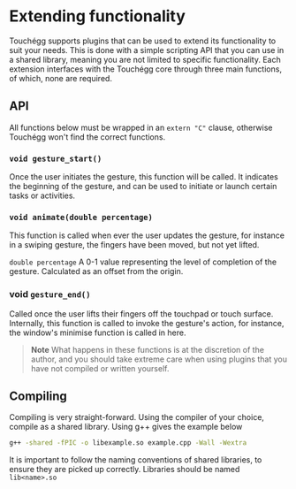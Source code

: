 # Extending functionality

Touchégg supports plugins that can be used to extend its functionality to suit your needs. This is done with a simple
scripting API that you can use in a shared library, meaning you are not limited to specific functionality. Each
extension interfaces with the Touchégg core through three main functions, of which, none are required.

## API

All functions below must be wrapped in an `extern "C"` clause, otherwise Touchégg won't find the correct functions.

### `void gesture_start()`

Once the user initiates the gesture, this function will be called. It indicates the beginning of the gesture, and can be
used to initiate or launch certain tasks or activities.

### `void animate(double percentage)`

This function is called when ever the user updates the gesture, for instance in a swiping gesture, the fingers have been
moved, but not yet lifted.

`double percentage` A 0-1 value representing the level of completion of the gesture. Calculated as an offset from the
origin.

### void `gesture_end()`

Called once the user lifts their fingers off the touchpad or touch surface. Internally, this function is called to
invoke the gesture's action, for instance, the window's minimise function is called in here.

> **Note** What happens in these functions is at the discretion of the author, and you should take extreme care when using plugins that you have not compiled or written yourself.

## Compiling

Compiling is very straight-forward. Using the compiler of your choice, compile as a shared library. Using g++ gives the
example below

```bash
g++ -shared -fPIC -o libexample.so example.cpp -Wall -Wextra
```

It is important to follow the naming conventions of shared libraries, to ensure they are picked up correctly. Libraries
should be named `lib<name>.so`